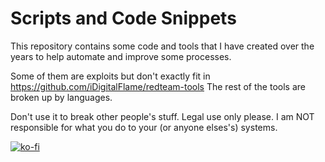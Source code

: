 # Scripts and Code Snippets

This repository contains some code and tools that I have created over the years to help automate and
improve some processes.

Some of them are exploits but don't exactly fit in <https://github.com/iDigitalFlame/redteam-tools>
The rest of the tools are broken up by languages.

Don't use it to break other people's stuff. Legal use only please.
I am NOT responsible for what you do to your (or anyone elses's) systems.

[![ko-fi](https://ko-fi.com/img/githubbutton_sm.svg)](https://ko-fi.com/Z8Z4121TDS)
